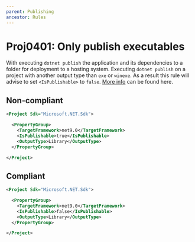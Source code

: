 ```yaml
---
parent: Publishing
ancestor: Rules
---
```


# Proj0401: Only publish executables
With executing `dotnet publish` the application and its dependencies to a
folder for deployment to a hosting system. Executing `dotnet publish` on a
project with another output type than `exe` or `winexe`. As a result this
rule will advise to set `<IsPublishable>` to `false`.
[More info](https://learn.microsoft.com/dotnet/core/tools/dotnet-publish)
can be found here.

## Non-compliant
``` xml
<Project Sdk="Microsoft.NET.Sdk">

  <PropertyGroup>
    <TargetFramework>net9.0</TargetFramework>
    <IsPublishable>true</IsPublishable>
    <OutputType>Library</OutputType>
  </PropertyGroup>

</Project>
```

## Compliant
``` xml
<Project Sdk="Microsoft.NET.Sdk">

  <PropertyGroup>
    <TargetFramework>net9.0</TargetFramework>
    <IsPublishable>false</IsPublishable>
    <OutputType>Library</OutputType>
  </PropertyGroup>

</Project>
```

